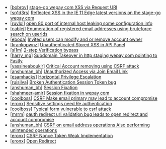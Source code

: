 * [[bobrov](https://hackerone.com/bobrov)] [ stage-go wepay com XSS via Request URI](https://hackerone.com/reports/281038)
* [[sp1d3rs](https://hackerone.com/sp1d3rs)] [Reflected XSS in the IE 11  Edge latest versions on the stage-go wepay com](https://hackerone.com/reports/311467)
* [[ruvlol](https://hackerone.com/ruvlol)] [open 80 port of internal host leaking some configuration info](https://hackerone.com/reports/295552)
* [[cablej](https://hackerone.com/cablej)] [Enumeration of registered email addresses using bruteforce search on userIds](https://hackerone.com/reports/175040)
* [[eboda](https://hackerone.com/eboda)] [Invited users can modify and or remove account owner ](https://hackerone.com/reports/142842)
* [[krankopwnz](https://hackerone.com/krankopwnz)] [Unauthenticated Stored XSS in API Panel](https://hackerone.com/reports/107321)
* [[sl1m](https://hackerone.com/sl1m)] [2-step Verification bypass](https://hackerone.com/reports/116302)
* [[harry_mg](https://hackerone.com/harry_mg)] [Subdomain Takeover in http  staging wepay com pointing to Fastly](https://hackerone.com/reports/93106)
* [[yassineaboukir](https://hackerone.com/yassineaboukir)] [Critical  Account removing using CSRF attack](https://hackerone.com/reports/26866)
* [[anshuman_bh](https://hackerone.com/anshuman_bh)] [Unauthorized Access via Join Email Link](https://hackerone.com/reports/18845)
* [[esamhacks](https://hackerone.com/esamhacks)] [Horizontal Privilege Escalation](https://hackerone.com/reports/29420)
* [[ruisilva](https://hackerone.com/ruisilva)] [Broken Authentication   Session Token bug](https://hackerone.com/reports/39203)
* [[anshuman_bh](https://hackerone.com/anshuman_bh)] [Session Fixation](https://hackerone.com/reports/18501)
* [[shahmeer-amir](https://hackerone.com/shahmeer-amir)] [Session fixation in wepay com](https://hackerone.com/reports/14552)
* [[coolboss](https://hackerone.com/coolboss)] [CSRF Make email primary may lead to account compromise](https://hackerone.com/reports/25405)
* [[eronx](https://hackerone.com/eronx)] [Sensitive settings need Re authentication](https://hackerone.com/reports/14698)
* [[coolboss](https://hackerone.com/coolboss)] [Typical form vulnerable to csrf attack](https://hackerone.com/reports/14751)
* [[mrrm](https://hackerone.com/mrrm)] [oauth redirect uri validation bug leads to open redirect and account compromise](https://hackerone.com/reports/20661)
* [[anshuman_bh](https://hackerone.com/anshuman_bh)] [CSRF on email address operations Also performing unintended operations ](https://hackerone.com/reports/18507)
* [[eronx](https://hackerone.com/eronx)] [CSRF  Nonce Token Weak Implementation](https://hackerone.com/reports/14702)
* [[eronx](https://hackerone.com/eronx)] [Open Redirect](https://hackerone.com/reports/14699)
